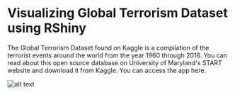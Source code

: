 # Visualizing Global Terrorism Dataset using RShiny
The Global Terrorism Dataset found on Kaggle is a compilation of the terrorist events around the world from the year 1960 through 2016. 
You can read about this open source database on University of Maryland's START website and download it from Kaggle. 
You can access the app here.

![alt text](https://github.com/tawsifkhan/gtd_vis/blob/master/app.png)

